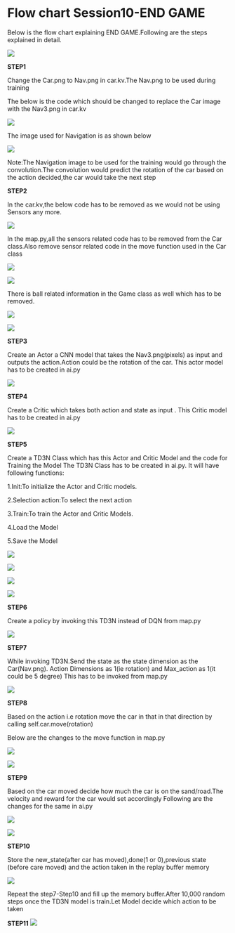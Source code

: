 # Flow chart Session10-END GAME

Below is the flow chart explaining END GAME.Following are the steps explained in detail.

![](https://github.com/sudhakarmlal/EVA/blob/master/Phase2/Session10/images/FlowChartTD3N.JPG)



**STEP1**

Change the Car.png to  Nav.png in car.kv.The Nav.png to be used during training

The below is the code which should be changed to replace the Car image with the Nav3.png in car.kv

![](https://github.com/sudhakarmlal/EVA/blob/master/Phase2/Session10/images/T3DNStep1.JPG)


The image used for Navigation is as shown below


![](https://github.com/sudhakarmlal/EVA/blob/master/Phase2/Session10/images/StepT3DN1-2.JPG)

Note:The Navigation image to be used for the training would go through the convolution.The convolution would predict the rotation of the car based on the action decided,the car would take the next step







**STEP2**

In the car.kv,the below code has to be removed as we would not be using Sensors any more.


![](https://github.com/sudhakarmlal/EVA/blob/master/Phase2/Session10/images/Step2TD3N.JPG)


In the map.py,all the sensors related code has to be removed from the Car class.Also remove sensor related code in the move function used in the Car class 


![](https://github.com/sudhakarmlal/EVA/blob/master/Phase2/Session10/images/T3Step2-Mod.JPG)



![](https://github.com/sudhakarmlal/EVA/blob/master/Phase2/Session10/images/Step2-Mod2.JPG)


There is ball related information in the Game class as well which has to be removed.

![](https://github.com/sudhakarmlal/EVA/blob/master/Phase2/Session10/images/Step2-4T3DN.JPG)




![](https://github.com/sudhakarmlal/EVA/blob/master/Phase2/Session10/images/Step2-5TD3N.JPG)


**STEP3**

Create an Actor a CNN model that takes the Nav3.png(pixels) as input and outputs the action.Action could be the rotation of the car.
This actor model has to be created in ai.py

![](https://github.com/sudhakarmlal/EVA/blob/master/Phase2/Session10/images/ActionModelTD3N.JPG)

**STEP4**

Create a Critic which takes both action and state as input .
This Critic model has to be created in ai.py

![](https://github.com/sudhakarmlal/EVA/blob/master/Phase2/Session10/images/Step4-TD3N.JPG)


**STEP5**

Create a TD3N Class which has this Actor and Critic Model and the code for Training the Model
The TD3N Class has to be created in ai.py.
It will have following functions:

1.Init:To initialize the Actor and Critic models.

2.Selection action:To select the next action

3.Train:To train the Actor and Critic Models.

4.Load the Model

5.Save the Model


![](https://github.com/sudhakarmlal/EVA/blob/master/Phase2/Session10/images/Step5-TD3N.JPG)




![](https://github.com/sudhakarmlal/EVA/blob/master/Phase2/Session10/images/Step5-3TD3N.JPG)

![](https://github.com/sudhakarmlal/EVA/blob/master/Phase2/Session10/images/STEP5-4TD3N.JPG)





![](https://github.com/sudhakarmlal/EVA/blob/master/Phase2/Session10/images/Step5-5TD3N.JPG)


**STEP6**

Create a policy by invoking this TD3N instead of DQN from  map.py

![](https://github.com/sudhakarmlal/EVA/blob/master/Phase2/Session10/images/Step6-TD3N.JPG)









**STEP7**

While invoking TD3N.Send the state as the state dimension as the Car(Nav.png).
Action Dimensions as 1(ie rotation) and Max_action as 1(it could be 5 degree)
This has to be invoked from map.py

![](https://github.com/sudhakarmlal/EVA/blob/master/Phase2/Session10/images/Step7TD3N.JPG)






**STEP8**

Based on the action  i.e rotation move the car in that in that direction by calling 
self.car.move(rotation)

Below are the changes to the move function in map.py

![](https://github.com/sudhakarmlal/EVA/blob/master/Phase2/Session10/images/Step8-TD3N.JPG)

![](https://github.com/sudhakarmlal/EVA/blob/master/Phase2/Session10/images/Step8-1TD3N.JPG)




**STEP9**

Based on the car moved decide how much the car is on the sand/road.The velocity and reward for the car would set accordingly
Following are the changes for the same in ai.py

![](https://github.com/sudhakarmlal/EVA/blob/master/Phase2/Session10/images/Step9-TD3N.JPG)



![](https://github.com/sudhakarmlal/EVA/blob/master/Phase2/Session10/images/Step9-1TD3N.JPG)

**STEP10**

Store the new_state(after car has moved),done(1 or 0),previous state (before care moved) and the action taken in the replay buffer memory

![](https://github.com/sudhakarmlal/EVA/blob/master/Phase2/Session10/images/Step10-TD3N.JPG)

Repeat the step7-Step10 and  fill up the memory buffer.After 10,000  random steps once the TD3N model is train.Let Model decide which action to be taken

**STEP11**
![](https://github.com/sudhakarmlal/EVA/blob/master/Phase2/Session10/images/Step11-TD3N.JPG)









